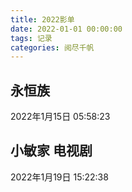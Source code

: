 ```yaml
---
title: 2022影单
date: 2022-01-01 00:00:00
tags: 记录
categories: 阅尽千帆
---
```


## 永恒族 
2022年1月15日 05:58:23

## 小敏家 电视剧
2022年1月19日 15:22:38 


